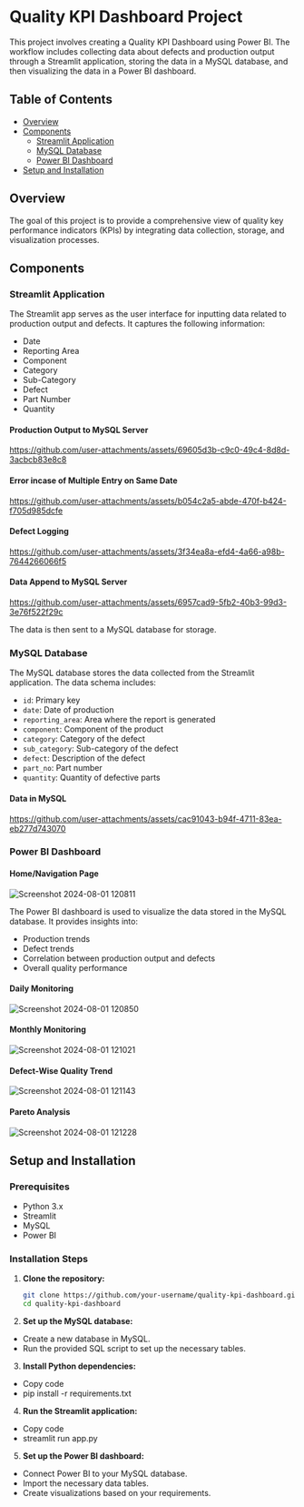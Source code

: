 # Quality KPI Dashboard Project

This project involves creating a Quality KPI Dashboard using Power BI. The workflow includes collecting data about defects and production output through a Streamlit application, storing the data in a MySQL database, and then visualizing the data in a Power BI dashboard.

## Table of Contents

- [Overview](#overview)
- [Components](#components)
  - [Streamlit Application](#streamlit-application)
  - [MySQL Database](#mysql-database)
  - [Power BI Dashboard](#power-bi-dashboard)
- [Setup and Installation](#setup-and-installation)


## Overview

The goal of this project is to provide a comprehensive view of quality key performance indicators (KPIs) by integrating data collection, storage, and visualization processes.

## Components

### Streamlit Application

The Streamlit app serves as the user interface for inputting data related to production output and defects. It captures the following information:
- Date
- Reporting Area
- Component
- Category
- Sub-Category
- Defect
- Part Number
- Quantity
  

#### **Production Output to MySQL Server**
https://github.com/user-attachments/assets/69605d3b-c9c0-49c4-8d8d-3acbcb83e8c8

#### **Error incase of Multiple Entry on Same Date**
https://github.com/user-attachments/assets/b054c2a5-abde-470f-b424-f705d985dcfe

#### **Defect Logging**
https://github.com/user-attachments/assets/3f34ea8a-efd4-4a66-a98b-7644266066f5


#### **Data Append to MySQL Server**
https://github.com/user-attachments/assets/6957cad9-5fb2-40b3-99d3-3e76f522f29c


The data is then sent to a MySQL database for storage.

### MySQL Database

The MySQL database stores the data collected from the Streamlit application. The data schema includes:
- `id`: Primary key
- `date`: Date of production
- `reporting_area`: Area where the report is generated
- `component`: Component of the product
- `category`: Category of the defect
- `sub_category`: Sub-category of the defect
- `defect`: Description of the defect
- `part_no`: Part number
- `quantity`: Quantity of defective parts

#### **Data in MySQL**
https://github.com/user-attachments/assets/cac91043-b94f-4711-83ea-eb277d743070

### Power BI Dashboard

#### **Home/Navigation Page**
![Screenshot 2024-08-01 120811](https://github.com/user-attachments/assets/f5f55525-60f5-4e29-bee1-d3a21510bfaf)

The Power BI dashboard is used to visualize the data stored in the MySQL database. It provides insights into:
- Production trends
- Defect trends
- Correlation between production output and defects
- Overall quality performance

#### **Daily Monitoring**
![Screenshot 2024-08-01 120850](https://github.com/user-attachments/assets/e2f9bf28-3994-4993-9cf1-85e4b3b8158d)

#### **Monthly Monitoring**
![Screenshot 2024-08-01 121021](https://github.com/user-attachments/assets/0ead2948-e243-4ae3-8804-a8a1c6875326) 

#### **Defect-Wise Quality Trend**
![Screenshot 2024-08-01 121143](https://github.com/user-attachments/assets/a8d01b85-aa9d-4852-852b-d135d7b728fc)

#### **Pareto Analysis**
![Screenshot 2024-08-01 121228](https://github.com/user-attachments/assets/03b9ee2f-7e46-4626-9712-9a72bb153c74)

## Setup and Installation

### Prerequisites

- Python 3.x
- Streamlit
- MySQL
- Power BI

### Installation Steps

1. **Clone the repository:**
   ```bash
   git clone https://github.com/your-username/quality-kpi-dashboard.git
   cd quality-kpi-dashboard
   
2. **Set up the MySQL database:**

- Create a new database in MySQL.
- Run the provided SQL script to set up the necessary tables.
  
3. **Install Python dependencies:**
  
-  Copy code
-  pip install -r requirements.txt

4. **Run the Streamlit application:**
-  Copy code
-  streamlit run app.py

5. **Set up the Power BI dashboard:**

- Connect Power BI to your MySQL database.
- Import the necessary data tables.
- Create visualizations based on your requirements.
